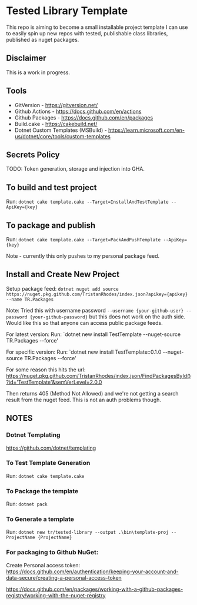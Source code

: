 # Tested Library Template

This repo is aiming to become a small installable project template I can use to easily spin up new repos with tested, publishable class libraries, published as nuget packages.

## Disclaimer
This is a work in progress.

## Tools
* GitVersion - https://gitversion.net/
* Github Actions - https://docs.github.com/en/actions
* Github Packages - https://docs.github.com/en/packages
* Build.cake - https://cakebuild.net/
* Dotnet Custom Templates (MSBuild) - https://learn.microsoft.com/en-us/dotnet/core/tools/custom-templates

## Secrets Policy

TODO: Token generation, storage and injection into GHA.

## To build and test project
Run: `dotnet cake template.cake --Target=InstallAndTestTemplate --ApiKey={key}`

## To package and publish
Run: `dotnet cake template.cake --Target=PackAndPushTemplate --ApiKey={key}`

Note - currently this only pushes to my personal package feed.

## Install and Create New Project
Setup package feed:
`dotnet nuget add source https://nuget.pkg.github.com/TristanRhodes/index.json?apikey={apikey} --name TR.Packages`

Note: Tried this with username password
`--username {your-github-user} --password {your-github-password}` but this does not work on the auth side. Would like this so that anyone can access public package feeds.

For latest version:
Run: `dotnet new install TestTemplate --nuget-source TR.Packages --force'

For specific version:
Run: `dotnet new install TestTemplate::0.1.0 --nuget-source TR.Packages --force'

For some reason this hits the url:
https://nuget.pkg.github.com/TristanRhodes/index.json/FindPackagesById()?id='TestTemplate'&semVerLevel=2.0.0

Then returns 405 (Method Not Allowed) and we're not getting a search result from the nuget feed. This is not an auth problems though.

## NOTES

### Dotnet Templating

https://github.com/dotnet/templating

### To Test Template Generation
Run: `dotnet cake template.cake`

### To Package the template
Run: `dotnet pack`

### To Generate a template
Run: `dotnet new tr/tested-library --output .\bin\template-proj --ProjectName {ProjectName}`

### For packaging to Github NuGet:

Create Personal access token: 
https://docs.github.com/en/authentication/keeping-your-account-and-data-secure/creating-a-personal-access-token

https://docs.github.com/en/packages/working-with-a-github-packages-registry/working-with-the-nuget-registry





